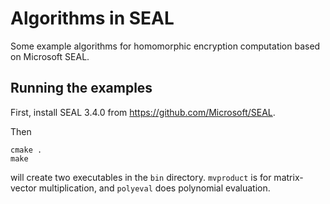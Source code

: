 # Algorithms in SEAL 
Some example algorithms for homomorphic encryption computation based on Microsoft SEAL. 

## Running the examples

First, install SEAL 3.4.0 from https://github.com/Microsoft/SEAL. 

Then
```
cmake .
make
```
will create two executables in the `bin` directory. `mvproduct` is for matrix-vector multiplication, and `polyeval` does polynomial evaluation. 

 


